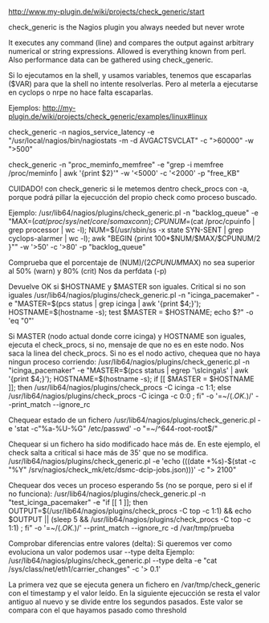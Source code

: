 http://www.my-plugin.de/wiki/projects/check_generic/start

check_generic is the Nagios plugin you always needed but never wrote 

It executes any command (line) and compares the output against arbitrary numerical or string expressions. Allowed is everything known from perl. Also performance data can be gathered using check_generic.

Si lo ejecutamos en la shell, y usamos variables, tenemos que escaparlas (\$VAR) para que la shell no intente resolverlas.
Pero al meterla a ejecutarse en cyclops o nrpe no hace falta escaparlas.

Ejemplos:
http://my-plugin.de/wiki/projects/check_generic/examples/linux#linux

check_generic -n nagios_service_latency -e "/usr/local/nagios/bin/nagiostats -m -d AVGACTSVCLAT" -c ">60000" -w ">500"

check_generic -n "proc_meminfo_memfree" -e "grep -i memfree /proc/meminfo | awk '{print \$2}'" -w '<5000' -c '<2000' -p "free_KB"


CUIDADO! con check_generic si le metemos dentro check_procs con -a, porque podrá pillar la ejecucción del propio check como proceso buscado.



Ejemplo:
/usr/lib64/nagios/plugins/check_generic.pl -n "backlog_queue" -e "MAX=$(cat /proc/sys/net/core/somaxconn); CPUNUM=$(cat /proc/cpuinfo | grep processor | wc -l); NUM=$(/usr/sbin/ss -x state SYN-SENT | grep cyclops-alarmer | wc -l); awk \"BEGIN {print 100*\$NUM/\$MAX/\$CPUNUM/2 }\"" -w '>50' -c '>80' -p "backlog_queue"

Comprueba que el porcentaje de
(NUM)/(2*CPUNUM*MAX) no sea superior al 50% (warn) y 80% (crit)
Nos da perfdata (-p)


Devuelve OK si $HOSTNAME y $MASTER son iguales.
Critical si no son iguales
/usr/lib64/nagios/plugins/check_generic.pl -n "icinga_pacemaker" -e "MASTER=$(pcs status | grep icinga | awk '{print $4;}'); HOSTNAME=$(hostname -s); test \$MASTER = \$HOSTNAME; echo \$?" -o 'eq "0"'


Si MASTER (nodo actual donde corre icinga) y HOSTNAME son iguales, ejecuta el check_procs, si no, mensaje de que no es en este nodo.
Nos saca la linea del check_procs.
Si no es el nodo activo, chequea que no haya ningun proceso corriendo:
/usr/lib64/nagios/plugins/check_generic.pl -n "icinga_pacemaker" -e "MASTER=$(pcs status | egrep '\sIcinga\s' | awk '{print $4;}'); HOSTNAME=$(hostname -s); if [[ \$MASTER = \$HOSTNAME ]]; then /usr/lib64/nagios/plugins/check_procs -C icinga -c 1:1; else /usr/lib64/nagios/plugins/check_procs -C icinga -c 0:0 ; fi" -o '=~/(.*OK.*)/' --print_match --ignore_rc


Chequear estado de un fichero
/usr/lib64/nagios/plugins/check_generic.pl -e 'stat -c"%a-%U-%G" /etc/passwd' -o "=~/^644-root-root$/"

Chequear si un fichero ha sido modificado hace más de.
En este ejemplo, el check salta a critical si hace más de 35' que no se modifica.
/usr/lib64/nagios/plugins/check_generic.pl -e 'echo $(($(date +%s)-$(stat -c "%Y" /srv/nagios/check_mk/etc/dsmc-dcip-jobs.json)))' -c "> 2100"



Chequear dos veces un proceso esperando 5s (no se porque, pero si el if no funciona):
/usr/lib64/nagios/plugins/check_generic.pl -n "test_icinga_pacemaker" -e "if [[ 1 ]]; then OUTPUT=\$(/usr/lib64/nagios/plugins/check_procs -C top -c 1:1) && echo \$OUTPUT || (sleep 5 && /usr/lib64/nagios/plugins/check_procs -C top -c 1:1) ; fi" -o '=~/(.*OK.*)/' --print_match --ignore_rc -d /var/tmp/prueba


Comprobar diferencias entre valores (delta):
Si queremos ver como evoluciona un valor podemos usar --type delta
Ejemplo:
/usr/lib64/nagios/plugins/check_generic.pl --type delta -e "cat /sys/class/net/eth1/carrier_changes" -c '> 0.1'

La primera vez que se ejecuta genera un fichero en /var/tmp/check_generic con el timestamp y el valor leído.
En la siguiente ejecucción se resta el valor antiguo al nuevo y se divide entre los segundos pasados. Este valor se compara con el que hayamos pasado como threshold
